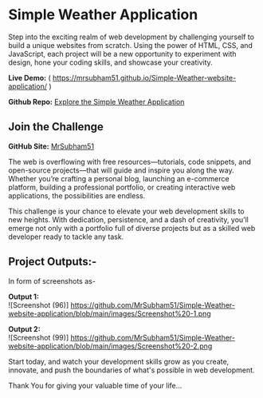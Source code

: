 # Simple Weather Application

Step into the exciting realm of web development by challenging yourself to build a unique websites from scratch. Using the power of HTML, CSS, and JavaScript, each project will be a new opportunity to experiment with design, hone your coding skills, and showcase your creativity.


**Live Demo:**      ( https://mrsubham51.github.io/Simple-Weather-website-application/ )

**Github Repo:**    [Explore the Simple Weather Application](https://github.com/MrSubham51/Simple-Weather-website-application/) 

## Join the Challenge

**GitHub Site:** [MrSubham51](https://github.com/MrSubham51)

The web is overflowing with free resources—tutorials, code snippets, and open-source projects—that will guide and inspire you along the way. Whether you’re crafting a personal blog, launching an e-commerce platform, building a professional portfolio, or creating interactive web applications, the possibilities are endless.

This challenge is your chance to elevate your web development skills to new heights. With dedication, persistence, and a dash of creativity, you’ll emerge not only with a portfolio full of diverse projects but as a skilled web developer ready to tackle any task.

## Project Outputs:-
 
In form of screenshots as-

**Output 1:**  
![Screenshot (96)]   https://github.com/MrSubham51/Simple-Weather-website-application/blob/main/images/Screenshot%20-1.png


**Output 2:**  
![Screenshot (99)]   https://github.com/MrSubham51/Simple-Weather-website-application/blob/main/images/Screenshot%20-2.png

Start today, and watch your development skills grow as you create, innovate, and push the boundaries of what's possible in web development.

Thank You for giving your valuable time of your life...
